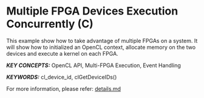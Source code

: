 Multiple FPGA Devices Execution Concurrently (C)
======================

This example show how to take advantage of multiple FPGAs on a system. It will show how to initialized an OpenCL context, allocate memory on the two devices and execute a kernel on each FPGA.

***KEY CONCEPTS:*** OpenCL API, Multi-FPGA Execution, Event Handling

***KEYWORDS:*** cl_device_id, clGetDeviceIDs()


For more information, please refer: [details.md][]

[details.md]: details.md


